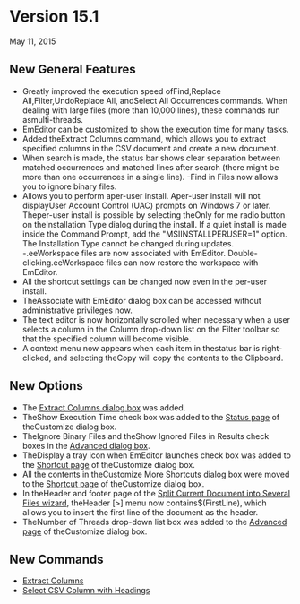 # Version 15.1

May 11, 2015

## New General Features

- Greatly improved the execution speed ofFind,Replace All,Filter,UndoReplace All, andSelect All Occurrences commands. When dealing with large files (more than 10,000 lines), these commands run asmulti-threads.
- EmEditor can be customized to show the execution time for many tasks.
- Added theExtract Columns command, which allows you to extract specified columns in the CSV document and create a new document.
- When search is made, the status bar shows clear separation between matched occurrences and matched lines after search (there might be more than one occurrences in a single line).
-Find in Files now allows you to ignore binary files.
- Allows you to perform aper-user install. Aper-user install will not displayUser Account Control (UAC) prompts on Windows 7 or later. Theper-user install is possible by selecting theOnly for me radio button on theInstallation Type dialog during the install. If a quiet install is made inside the Command Prompt, add the "MSIINSTALLPERUSER=1" option. The Installation Type cannot be changed during updates.
-.eeWorkspace files are now associated with EmEditor. Double-clicking.eeWorkspace files can now restore the workspace with EmEditor.
- All the shortcut settings can be changed now even in the per-user install.
- TheAssociate with EmEditor dialog box can be accessed without administrative privileges now.
- The text editor is now horizontally scrolled when necessary when a user selects a column in the Column drop-down list on the Filter toolbar so that the specified column will become visible.
- A context menu now appears when each item in thestatus bar is right-clicked, and selecting theCopy will copy the contents to the Clipboard.

## New Options

- The [Extract Columns dialog box](../dlg/extract_columns/index) was added.
- TheShow Execution Time check box was added to the [Status page](../dlg/customize/status/index) of theCustomize dialog box.
- TheIgnore Binary Files and theShow Ignored Files in Results check boxes in the [Advanced dialog box](../dlg/advanced/index).
- TheDisplay a tray icon when EmEditor launches check box was added to the [Shortcut page](../dlg/customize/shortcut/index) of theCustomize dialog box.
- All the contents in theCustomize More Shortcuts dialog box were moved to the [Shortcut page](../dlg/customize/shortcut/index) of theCustomize dialog box.
- In theHeader and footer page of the
[Split Current Document into Several Files wizard](../dlg/split_to_files/index), theHeader \[>\] menu now contains$(FirstLine), which allows you to insert the first line of the document as the header.
- TheNumber of Threads drop-down list box was added to the [Advanced page](../dlg/customize/advanced/index) of theCustomize dialog box.

## New Commands

- [Extract Columns](../cmd/edit/extract_columns)
- [Select CSV Column with Headings](../cmd/edit/select_column_with_headings)
